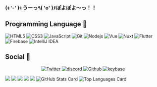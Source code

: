 ### (ง '-' )ง うーっ٩( 'o' )۶ぽよぽよ～っ！！

## Programming Language 💨
![HTML5](https://img.shields.io/badge/-HTML5-E34F26?style=flat-square&logo=html5&logoColor=white)
![CSS3](https://img.shields.io/badge/-CSS3-1572B6?style=flat-square&logo=css3)
![JavaScript](https://img.shields.io/badge/-JavaScript-black?style=flat-square&logo=javascript)
![Git](https://img.shields.io/badge/-Git-black?style=flat-square&logo=git)
![Nodejs](https://img.shields.io/badge/-Nodejs-black?style=flat-square&logo=Node.js)
![Vue](https://img.shields.io/badge/-Vue-black?style=flat-square&logo=vue.js)
![Nuxt](https://img.shields.io/badge/-Nuxt-black?style=flat-square&logo=nuxt.js)
![Flutter](https://img.shields.io/badge/-Flutter-black?style=flat-square&logo=flutter)
![Firebase](https://img.shields.io/badge/-Firebase-FFCA28?style=flat-square&logo=Firebase&logoColor=white)
![IntelliJ IDEA](https://img.shields.io/badge/-IntelliJ--IDEA-000000?style=flat-square&logo=IntelliJ-IDEA)

## Social 💨
<div align="center">
    <a target="_blank" href="https://x.com/harunonsystem">
        <img alt="Twitter" src="https://img.shields.io/static/v1?style=for-the-badge&logo=twitter&label=Twitter&message=@harunonsystem&color=purple"/>
    </a>
  <a target="_blank" href="https://discordapp.com/users/harunon#5514">
        <img alt="discord" src="https://img.shields.io/static/v1?style=for-the-badge&logo=discord&label=discord&message=@harunon#5514&color=purple"/>
    </a>
    <a target="_blank" href="https://github.com/harunonsystem">
        <img alt="Github" src="https://img.shields.io/static/v1?style=for-the-badge&logo=github&label=GitHub&message=@harunonsystem&color=purple"/>
    </a>
    <a target="_blank" href="https://keybase.io/harunon">
        <img alt="keybase" src="https://img.shields.io/static/v1?style=for-the-badge&logo=keybase&label=Keybase&message=@harunon&color=purple"/>
    </a>
</div>


 ![](http://github-profile-summary-cards.vercel.app/api/cards/profile-details?username=harunonsystem&theme=dracula) 
 ![](http://github-profile-summary-cards.vercel.app/api/cards/repos-per-language?username=harunonsystem&theme=dracula) 
  ![](http://github-profile-summary-cards.vercel.app/api/cards/most-commit-language?username=harunonsystem&theme=dracula) 
   ![](http://github-profile-summary-cards.vercel.app/api/cards/stats?username=harunonsystem&theme=dracula) 
 ![](http://github-profile-summary-cards.vercel.app/api/cards/productive-time?username=harunonsystem&theme=dracula&utcOffset=8) 
 ![GitHub Stats Card](https://github-readme-stats.vercel.app/api?username=harunonsystem&show_icons=true&count_private=true&theme=merko)
 ![Top Languages Card](https://github-readme-stats.vercel.app/api/top-langs/?username=harunonsystem&layout=compact&theme=merko)
